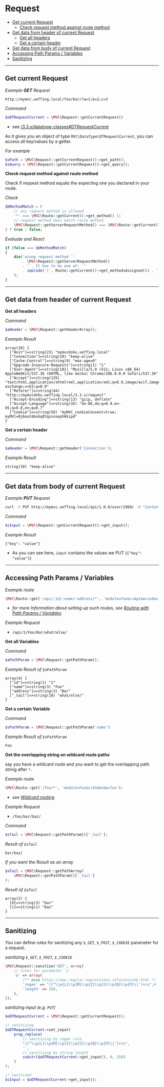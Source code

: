 
# Request

- [Get current Request](#Get-current-Request)
  - [Check request method against route method](#check-request-method-against-route-method)
- [Get data from header of current Request](#Get-data-from-header-of-current-Request)
  - [Get all headers](#Get-all-headers)
  - [Get a certain header](#Get-a-certain-header)
- [Get data from body of current Request](#Get-data-from-body-of-current-Request)
- [Accessing Path Params / Variables](#Accessing-Path-Params-Variables)
- [Sanitizing](#Sanitizing)

------------------------------------------------------------------------------------------------------------------------
<a id="Get-current-Request"></a>
## Get current Request

_Example **GET** Request_
~~~
http://mymvc.ueffing.local/foo/bar/?a=1;b=2;c=3
~~~

_Command_  
~~~php
$oDTRequestCurrent = \MVC\Request::getCurrentRequest()
~~~
- see [/3.3.x/datatype-classes#DTRequestCurrent](/3.3.x/datatype-classes#DTRequestCurrent)

As it gives you an object of type `MVC\DataType\DTRequestCurrent`, you can access all key/values by a getter.

_For example_  
~~~php
$sPath = \MVC\Request::getCurrentRequest()->get_path();
$sQuery = \MVC\Request::getCurrentRequest()->get_query();
~~~

<a id="check-request-method-against-route-method"></a>
**Check request method against route method**

Check if request method equals the expecting one you declared in your route.

_Check_    
~~~php 
$bMethodMatch = (
    // any request method is allowed
    '*' === \MVC\Route::getCurrent()->get_method() ||
    // request method does match route method
    \MVC\Request::getServerRequestMethod() === \MVC\Route::getCurrent()->get_method()
) ? true : false;
~~~

_Evaluate and React_  
~~~php
if (false === $bMethodMatch)
{
    die('wrong request method `' 
        . \MVC\Request::getServerRequestMethod() 
        . '`. It has to be one of: `' 
        . implode('|', Route::getCurrent()->get_methodsAssigned()) . '`'
    );
}
~~~

------------------------------------------------------------------------------------------------------------------------
<a id="Get-data-from-header-of-current-Request"></a>
## Get data from header of current Request

<a id="Get-all-headers"></a>
**Get all headers** 

_Command_
~~~php
$aHeader = \MVC\Request::getHeaderArray();
~~~

_Example Result_
~~~
array(10) {
  ["Host"]=>string(23) "mymvcdoku.ueffing.local"
  ["Connection"]=>string(10) "keep-alive"
  ["Cache-Control"]=>string(9) "max-age=0"
  ["Upgrade-Insecure-Requests"]=>string(1) "1"
  ["User-Agent"]=>string(101) "Mozilla/5.0 (X11; Linux x86_64) AppleWebKit/537.36 (KHTML, like Gecko) Chrome/106.0.0.0 Safari/537.36"
  ["Accept"]=>string(135) "text/html,application/xhtml+xml,application/xml;q=0.9,image/avif,image/webp,image/apng,*/*;q=0.8,application/signed-exchange;v=b3;q=0.9"
  ["Referer"]=>string(44) "http://mymvcdoku.ueffing.local/3.3.x/request"
  ["Accept-Encoding"]=>string(13) "gzip, deflate"
  ["Accept-Language"]=>string(35) "de-DE,de;q=0.9,en-US;q=0.8,en;q=0.7"
  ["Cookie"]=>string(58) "myMVC_cookieConsent=true; myMVC=0j6eatdmvbq8tqsnsoeph6kipd"
}
~~~

<a id="Get-a-certain-header"></a>
**Get a certain header**

_Command_
~~~php
$aHeader = \MVC\Request::getHeader('Connection');
~~~

_Example Result_
~~~
string(10) "keep-alive"
~~~

------------------------------------------------------------------------------------------------------------------------
<a id="Get-data-from-body-of-current-Request"></a>
## Get data from body of current Request

_Example **PUT** Request_
~~~bash
curl -X PUT http://mymvc.ueffing.local/api/1.0.0/user/1969/ -H "Content-Type: application/json" -d '{"key": "value"}'
~~~

_Command_
~~~php
$sInput = \MVC\Request::getCurrentRequest()->get_input();
~~~

_Example Result_
~~~
{"key": "value"}
~~~
- As you can see here, `input` contains the values we PUT (`{"key": "value"}`)

------------------------------------------------------------------------------------------------------------------------
<a id="Accessing-Path-Params-Variables"></a>
## Accessing Path Params / Variables

_Example route_
~~~php
\MVC\Route::get('/api/:id/:name/:address/*', 'module=Foo&c=Api&m=index');
~~~
- _for more Information about setting up such routes, see [Routing with Path Params / Variables](/3.3.x/routing#path-params)_

_Example Request_
- `/api/1/Foo/Bar/what/else/`

<a id="Get-all-Variables"></a>
**Get all Variables**

_Command_
~~~php
$aPathParam = \MVC\Request::getPathParam();
~~~

_Example Result of `$aPathParam`_
~~~
array(4) {
  ["id"]=>string(1) "1"
  ["name"]=>string(3) "Foo"
  ["address"]=>string(3) "Bar"
  ["_tail"]=>string(10) "what/else/"
}
~~~

<a id="Get-a-certain-Variable"></a>
**Get a certain Variable**

_Command_
~~~php
$sPathParam = \MVC\Request::getPathParam('name')
~~~

_Example Result of `$sPathParam`_
~~~
Foo
~~~

<a id="Get-the-overlapping-string-on-wildcard-route-paths"></a>
**Get the overlapping string on wildcard route paths**

say you have a wildcard route and you want to get the overlapping path string after `*`.

_Example route_
~~~php
\MVC\Route::get('/foo/*', 'module=Foo&c=Index&m=foo');
~~~
- _see [Wildcard routing](/3.3.x/routing#wildcard-routing)_

_Example Request_
- `/foo/bar/baz/`

_Command_
~~~php
$sTail = \MVC\Request::getPathParam()['_tail'];
~~~

_Result of `$sTail`_
~~~
bar/baz/
~~~

_If you want the Result as an array_
~~~php
$aTail = \MVC\Request::getPathArray(
    \MVC\Request::getPathParam()['_tail']
);
~~~

_Result of `$aTail`_
~~~
array(2) {
  [0]=>string(3) "bar"
  [1]=>string(1) "baz"
}
~~~

------------------------------------------------------------------------------------------------------------------------
<a id="Sanitizing"></a>
## Sanitizing

You can define rules for sanitizing any `$_GET`, `$_POST`, `$_COOKIE` parameter for a request. 

*sanitizing `$_GET`, `$_POST`, `$_COOKIE`*  
~~~php 
\MVC\Request::sanitize('GET', array(
    // rules for parameter `a`
    'a' => array(
        /** @see https://www.regular-expressions.info/unicode.html */
        'regex' => "/[^\\p{L}\\p{M}\\p{Z}\\p{S}\\p{N}\\p{P}\|']+/u",#
        'length' => 256,
    ),
));
~~~

_sanitizing input (e.g. `PUT`)_  
~~~php 
$oDTRequestCurrent = \MVC\Request::getCurrentRequest();

// sanitizing
$oDTRequestCurrent->set_input(
    preg_replace(
        // sanitizing by regex rule
        "/[^\\p{L}\\p{M}\\p{Z}\\p{S}\\p{N}\\p{P}\|']+/u",
        '',
        // sanitizing by string length
        substr($oDTRequestCurrent->get_input(), 0, 256)
    )
);

// sanitized
$sInput = $oDTRequestCurrent->get_input();
~~~